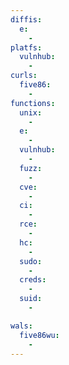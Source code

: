 ```yaml
---
diffis:
  e:
    -
platfs:
  vulnhub:
    -
curls:
  five86:
    -
functions:
  unix:
    -
  e:
    -
  vulnhub:
    -
  fuzz:
    -
  cve:
    -
  ci:
    -
  rce:
    -
  hc:
    -
  sudo:
    -
  creds:
    -
  suid:
    -

wals:
  five86wu:
    -
---
```

